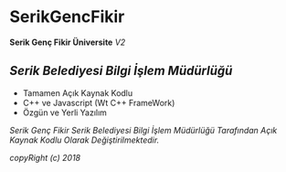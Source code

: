 # SerikGencFikir
<b>Serik Genç Fikir Üniversite</b>  <i>V2</i>

<b><i><h2>Serik Belediyesi Bilgi İşlem Müdürlüğü</h2></i></b>

<ul>
  <li>Tamamen Açık Kaynak Kodlu</li>
  <li>C++ ve Javascript (Wt C++ FrameWork)</li>
  <li>Özgün ve Yerli Yazılım</li>
</ul>

<p><i>Serik Genç Fikir Serik Belediyesi Bilgi İşlem Müdürlüğü Tarafından Açık Kaynak Kodlu Olarak Değiştirilmektedir.</i></p>
<p><i>copyRight (c) 2018</i></p>


